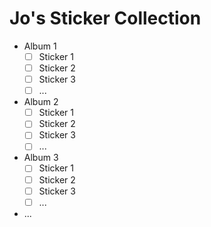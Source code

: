 # Jo's Sticker Collection

- Album 1
  - [ ] Sticker 1
  - [ ] Sticker 2
  - [ ] Sticker 3
  - [ ] ...
- Album 2
  - [ ] Sticker 1
  - [ ] Sticker 2
  - [ ] Sticker 3
  - [ ] ...
- Album 3
  - [ ] Sticker 1
  - [ ] Sticker 2
  - [ ] Sticker 3
  - [ ] ...
- ...
